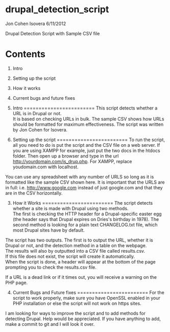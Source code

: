 drupal_detection_script
=======================

Jon Cohen
Isovera
6/11/2012

Drupal Detection Script with Sample CSV file

Contents
=======================

1. Intro
2. Setting up the script
3. How it works
4. Current bugs and future fixes

1. Intro
========================
This script detects whether a URL is in Drupal or not.  
It is based on checking URLs in bulk.  The sample CSV shows how URLs should be formatted for maximum effectiveness.
The script was written by Jon Cohen for Isovera.

2. Setting up the script
========================
To run the script, all you need to do is put the script and the CSV file on a web server.  If you are using XAMPP for example, just put the two docs in the 
htdocs folder.  Then open up a browser and type in the url http://yourdomain.com/is_drup.php.  For XAMPP, replace youdomain.com with localhost.

You can use any spreadsheet with any number of URLS so long as it is formatted like the sample CSV shown here.  It is important that the URLS are in full:
i.e. http://www.google.com instead of just google.com and that they are in the CSV horizontally.

3. How it Works
========================
The script detects whether a site is made with Drupal using two methods.  
The first is checking the HTTP header for a Drupal-specific easter egg (the header says that Drupal expires on Dries's birthday in 1978).
The second method is looking for a plain text CHANGELOG.txt file, which most Drupal sites have by default.  

The script has two outputs.  The first is to output the URL, whether it is Drupal or not, and the detection method in a table on the webpage.  
The results will also by outputted into a CSV file called results.csv.  
If this file does not exist, the script will create it automatically.  
When the script is done, a header will appear at the bottom of the page prompting you to check the results.csv file.

If a URL is a dead link or if it times out, you will receive a warning on the PHP page.

4. Current Bugs and Future fixes
========================
For the script to work properly, make sure you have OpenSSL enabled in your PHP installation or else the script will not work on https sites.

I am looking for ways to improve the script and to add methods for detecting Drupal.  Help would be appreciated.  If you have anything to add, make a commit to git and I will look it over.